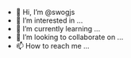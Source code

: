 - 👋 Hi, I’m @swogjs
- 👀 I’m interested in ...
- 🌱 I’m currently learning ...
- 💞️ I’m looking to collaborate on ...
- 📫 How to reach me ...

<!---
swogjs/swogjs is a ✨ special ✨ repository because its `README.md` (this file) appears on your GitHub profile.
You can click the Preview link to take a look at your changes.
--->
